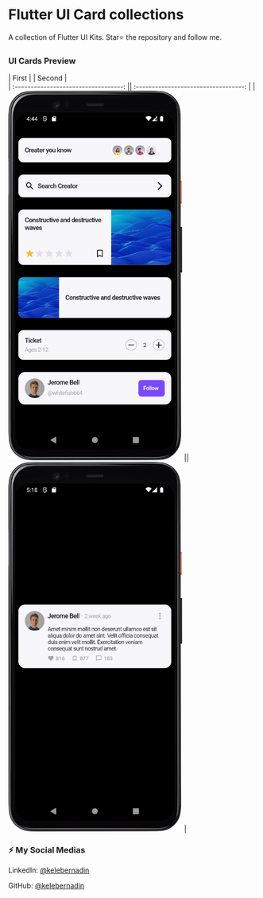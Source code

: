 # Flutter UI Card collections

A collection of Flutter UI Kits. Star⭐ the repository and follow me.


### UI Cards Preview

|              First            |  |             Second           |           
| :----------------------------------: || :----------------------------------: |
| <img src="https://github.com/bernadinkele/flutter-ui-card-collections/blob/main/screenshoots/1.png" width="350"> || <img src="https://github.com/bernadinkele/flutter-ui-card-collections/blob/main/screenshoots/2.png" width="350"> |


### ⚡️ My Social Medias


LinkedIn: [@kelebernadin](https://www.linkedin.com/in/bernadin-kele-b7466a246/)

GitHub: [@kelebernadin](https://github.com/bernadinkele)
